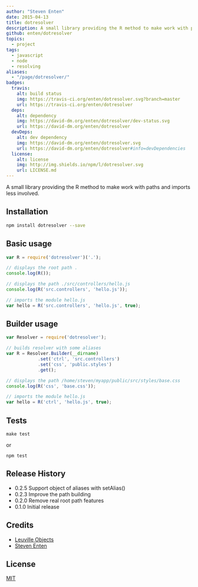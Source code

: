 ```yaml
---
author: "Steven Enten"
date: 2015-04-13
title: dotresolver
description: A small library providing the R method to make work with paths and imports less involved.
github: enten/dotresolver
topics:
  - project
tags:
  - javascript
  - node
  - resolving
aliases:
  - "/page/dotresolver/"
badges:
  travis:
    alt: build status
    img: https://travis-ci.org/enten/dotresolver.svg?branch=master
    url: https://travis-ci.org/enten/dotresolver
  deps:
    alt: dependency
    img: https://david-dm.org/enten/dotresolver/dev-status.svg
    url: https://david-dm.org/enten/dotresolver
  devDeps:
    alt: dev dependency
    img: https://david-dm.org/enten/dotresolver.svg
    url: https://david-dm.org/enten/dotresolver#info=devDependencies
  license:
    alt: license
    img: http://img.shields.io/npm/l/dotresolver.svg
    url: LICENSE.md
---
```


A small library providing the R method to make work with paths and imports less involved.

## Installation

```bash
npm install dotresolver --save
```

## Basic usage

```javascript
var R = require('dotresolver')('.');

// displays the root path .
console.log(R());

// displays the path ./src/controllers/hello.js
console.log(R('src.controllers', 'hello.js'));

// imports the module hello.js
var hello = R('src.controllers', 'hello.js', true);
```

## Builder usage

```javascript
var Resolver = require('dotresolver');

// builds resolver with some aliases
var R = Resolver.Builder(__dirname)
            .set('ctrl', 'src.controllers')
            .set('css', 'public.styles')
            .get();

// displays the path /home/steven/myapp/public/src/styles/base.css
console.log(R('css', 'base.css'));

// imports the module hello.js
var hello = R('ctrl', 'hello.js', true);
```

## Tests

```
make test
```
or

```
npm test
```

## Release History

* 0.2.5 Support object of aliases with setAlias()
* 0.2.3 Improve the path building
* 0.2.0 Remove real root path features
* 0.1.0 Initial release

## Credits

* [Leuville Objects](http://leuville.com)
* [Steven Enten](https://github.com/enten)

## License

[MIT](LICENSE.md)
